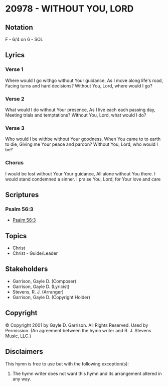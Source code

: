 # 20978 - WITHOUT YOU, LORD

## Notation

F - 6/4 on 6 - SOL

## Lyrics

### Verse 1

Where would I go withgo without Your guidance, As I move along life's road, Facing turns and hard decisions? Without You, Lord, where would  I go? 

### Verse 2

What would I do without Your presence, As I live each each passing day, Meeting trials and temptations? Without You, Lord, what would  I do?

### Verse 3

Who would I be withbe without Your goodness, When You came to to earth to die, Giving me Your peace and pardon? Without You, Lord, who would  I be? 

### Chorus

I would be lost without Your Your guidance, All alone without You there. I would stand condemned a sinner. I praise You, Lord, for Your love and care


## Scriptures

### Psalm 56:3

- [Psalm 56:3](https://www.biblegateway.com/passage/?search=Psalm%2056%3A3)


## Topics

- Christ
- Christ - Guide/Leader

## Stakeholders

- Garrison, Gayle D. (Composer)
- Garrison, Gayle D. (Lyricist)
- Stevens, R. J. (Arranger)
- Garrison, Gayle D. (Copyright Holder)

## Copyright

© Copyright 2001 by Gayle D. Garrison. All Rights Reserved. Used by Permission.
(An agreement between the hymn writer and R. J. Stevens Music, LLC.)

## Disclaimers

This hymn is free to use but with the following exception(s):
1. The hymn writer does not want this hymn and its arrangement altered in any way.

